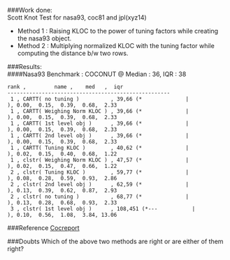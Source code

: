 ###Work done:<br>
Scott Knot Test for nasa93, coc81 and jpl(xyz14)

- Method 1 : Raising KLOC to the power of tuning factors while creating the nasa93 object.
- Method 2 : Multiplying normalized KLOC with the tuning factor while computing the distance b/w two rows.

###Results:<br>
####Nasa93
Benchmark : COCONUT @ Median : 36, IQR : 38
```
rank ,         name ,    med   ,  iqr 
----------------------------------------------------
 1 , CARTT( no tuning )          , 39,66 (*              |              ), 0.00,  0.15,  0.39,  0.68,  2.33
 1 , CARTT( Weighing Norm KLOC ) , 39,66 (*              |              ), 0.00,  0.15,  0.39,  0.68,  2.33
 1 , CARTT( 1st level obj )      , 39,66 (*              |              ), 0.00,  0.15,  0.39,  0.68,  2.33
 1 , CARTT( 2nd level obj )      , 39,66 (*              |              ), 0.00,  0.15,  0.39,  0.68,  2.33
 1 , CARTT( Tuning KLOC )        , 40,62 (*              |              ), 0.02,  0.15,  0.40,  0.68,  1.22
 1 , clstr( Weighing Norm KLOC ) , 47,57 (*              |              ), 0.02,  0.15,  0.47,  0.66,  1.22
 2 , clstr( Tuning KLOC )        , 59,77 (*              |              ), 0.08,  0.28,  0.59,  0.93,  2.86
 2 , clstr( 2nd level obj )      , 62,59 (*              |              ), 0.13,  0.39,  0.62,  0.87,  2.93
 2 , clstr( no tuning )          , 68,77 (*              |              ), 0.13,  0.28,  0.68,  0.93,  2.33
 3 , clstr( 1st level obj )      , 108,451 (*---           |              ), 0.10,  0.56,  1.08,  3.84, 13.06
```



###Reference
[Cocreport](https://github.com/ai-se/george/tree/master/References/cocreport-v7.pdf)

###Doubts
Which of the above two methods are right or are either of them right?